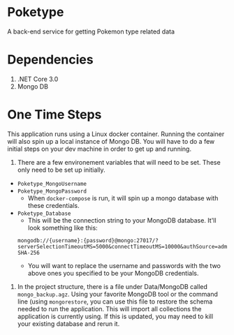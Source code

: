 # Poketype
A back-end service for getting Pokemon type related data

# Dependencies
1. .NET Core 3.0
1. Mongo DB



# One Time Steps
This application runs using a Linux docker container. Running the container will also spin up a local instance of Mongo DB. You will have to do a few initial steps on your dev machine in order to get up and running.

1. There are a few environement variables that will need to be set. These only need to be set up initially.
  - ```Poketype_MongoUsername```
  - ```Poketype_MongoPassword```
       - When ```docker-compose``` is run, it will spin up a mongo database with these credentials.
  - ```Poketype_Database```
       - This will be the connection string to your MongoDB database. It'll look something like this: 
       ```
       mongodb://{username}:{password}@mongo:27017/?serverSelectionTimeoutMS=5000&connectTimeoutMS=10000&authSource=admin&authMechanism=SCRAM-SHA-256
       ```
       - You will want to replace the username and passwords with the two above ones you specified to be your MongoDB credentials.
1. In the project structure, there is a file under Data/MongoDB called ```mongo_backup.agz```. Using your favorite MongoDB tool or the command line (using ```mongorestore```, you can use this file to restore the schema needed to run the application. This will import all collections the application is currently using. If this is updated, you may need to kill your existing database and rerun it.
